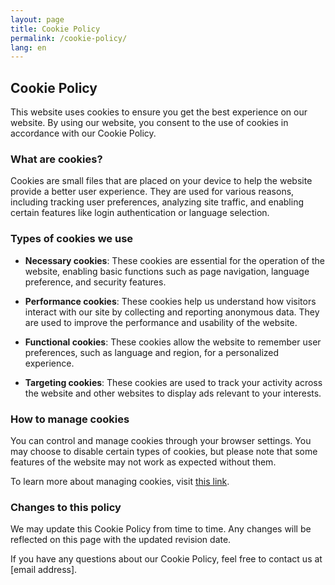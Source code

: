 ```yaml
---
layout: page
title: Cookie Policy
permalink: /cookie-policy/
lang: en
---
```


## Cookie Policy

This website uses cookies to ensure you get the best experience on our website. By using our website, you consent to the use of cookies in accordance with our Cookie Policy.

### What are cookies?

Cookies are small files that are placed on your device to help the website provide a better user experience. They are used for various reasons, including tracking user preferences, analyzing site traffic, and enabling certain features like login authentication or language selection.

### Types of cookies we use

- **Necessary cookies**: These cookies are essential for the operation of the website, enabling basic functions such as page navigation, language preference, and security features.
  
- **Performance cookies**: These cookies help us understand how visitors interact with our site by collecting and reporting anonymous data. They are used to improve the performance and usability of the website.

- **Functional cookies**: These cookies allow the website to remember user preferences, such as language and region, for a personalized experience.

- **Targeting cookies**: These cookies are used to track your activity across the website and other websites to display ads relevant to your interests.

### How to manage cookies

You can control and manage cookies through your browser settings. You may choose to disable certain types of cookies, but please note that some features of the website may not work as expected without them.

To learn more about managing cookies, visit [this link](https://www.allaboutcookies.org/).

### Changes to this policy

We may update this Cookie Policy from time to time. Any changes will be reflected on this page with the updated revision date.

If you have any questions about our Cookie Policy, feel free to contact us at [email address].
